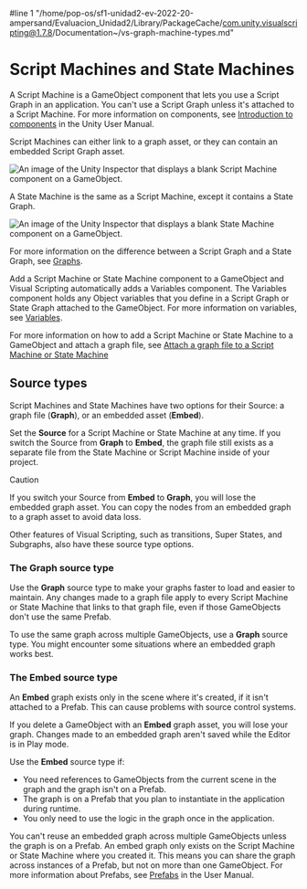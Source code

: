 #line 1 "/home/pop-os/sf1-unidad2-ev-2022-20-ampersand/Evaluacion_Unidad2/Library/PackageCache/com.unity.visualscripting@1.7.8/Documentation~/vs-graph-machine-types.md"
# Script Machines and State Machines

A Script Machine is a GameObject component that lets you use a Script Graph in an application. You can't use a Script Graph unless it's attached to a Script Machine. For more information on components, see [Introduction to components](https://docs.unity3d.com/Manual/Components.html) in the Unity User Manual. 

Script Machines can either link to a graph asset, or they can contain an embedded Script Graph asset.

![An image of the Unity Inspector that displays a blank Script Machine component on a GameObject.](images\vs-script-machine-blank.png)

A State Machine is the same as a Script Machine, except it contains a State Graph.

![An image of the Unity Inspector that displays a blank State Machine component on a GameObject.](images\vs-state-machine-blank.png)

For more information on the difference between a Script Graph and a State Graph, see [Graphs](vs-graph-types.md).

Add a Script Machine or State Machine component to a GameObject and Visual Scripting automatically adds a Variables component. The Variables component holds any Object variables that you define in a Script Graph or State Graph attached to the GameObject. For more information on variables, see [Variables](vs-variables.md).

For more information on how to add a Script Machine or State Machine to a GameObject and attach a graph file, see [Attach a graph file to a Script Machine or State Machine](vs-attach-graph-machine.md)

## Source types

Script Machines and State Machines have two options for their Source: a graph file (**Graph**), or an embedded asset (**Embed**). 

Set the **Source** for a Script Machine or State Machine at any time. If you switch the Source from **Graph** to **Embed**, the graph file still exists as a separate file from the State Machine or Script Machine inside of your project.

> [!CAUTION]
> If you switch your Source from **Embed** to **Graph**, you will lose the embedded graph asset. You can copy the nodes from an embedded graph to a graph asset to avoid data loss. 

Other features of Visual Scripting, such as transitions, Super States, and Subgraphs, also have these source type options.

### The Graph source type 

Use the **Graph** source type to make your graphs faster to load and easier to maintain. Any changes made to a graph file apply to every Script Machine or State Machine that links to that graph file, even if those GameObjects don't use the same Prefab. 

To use the same graph across multiple GameObjects, use a **Graph** source type. You might encounter some situations where an embedded graph works best. 

### The Embed source type 

An **Embed** graph exists only in the scene where it's created, if it isn't attached to a Prefab. This can cause problems with source control systems. 

If you delete a GameObject with an **Embed** graph asset, you will lose your graph. Changes made to an embedded graph aren't saved while the Editor is in Play mode.

Use the **Embed** source type if: 

- You need references to GameObjects from the current scene in the graph and the graph isn't on a Prefab. 
- The graph is on a Prefab that you plan to instantiate in the application during runtime. 
- You only need to use the logic in the graph once in the application. 

You can't reuse an embedded graph across multiple GameObjects unless the graph is on a Prefab. An embed graph only exists on the Script Machine or State Machine where you created it. This means you can share the graph across instances of a Prefab, but not on more than one GameObject. For more information about Prefabs, see [Prefabs](https://docs.unity3d.com/Manual/Prefabs.html) in the User Manual.
